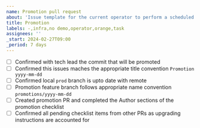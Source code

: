 ```yaml
---
name: Promotion pull request
about: 'Issue template for the current operator to perform a scheduled promotion'
title: Promotion
labels: -,infra,no demo,operator,orange,task
assignees: ''
_start: 2024-02-27T09:00
_period: 7 days
---
```

- [ ] Confirmed with tech lead the commit that will be promoted
- [ ] Confirmed this issues maches the appropriate title convention `Promotion yyyy-mm-dd`
- [ ] Confirmed local `prod` branch is upto date with remote
- [ ] Promotion feature branch follows appropriate name convention `promotions/yyyy-mm-dd`
- [ ] Created promotion PR and completed the Author sections of the promotion checklist
- [ ] Confirmed all pending checklist items from other PRs as upgrading instructions are accounted for
